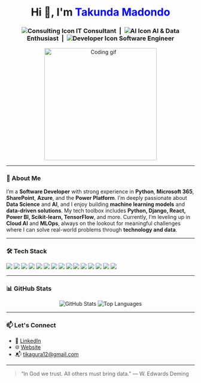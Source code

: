 <h1 align="center" >Hi 👋, I'm <span style="color: blue;">Takunda Madondo</span></h1>
<h3 align="center">
  <img src="https://img.icons8.com/color/28/000000/consultation.png" alt="Consulting Icon" />
  IT Consultant &nbsp;|&nbsp;
  <img src="https://img.icons8.com/color/28/000000/artificial-intelligence.png" alt="AI Icon" />
  AI & Data Enthusiast &nbsp;|&nbsp;
  <img src="https://img.icons8.com/color/28/000000/source-code.png" alt="Developer Icon" />
  Software Engineer
</h3>



<p align="center">
  <img src="https://media.giphy.com/media/qgQUggAC3Pfv687qPC/giphy.gif" width="300" alt="Coding gif">
</p>

---

### 🚀 About Me

I’m a **Software Developer** with strong experience in **Python**, **Microsoft 365**, **SharePoint**, **Azure**, and the **Power Platform**. I’m deeply passionate about **Data Science** and **AI**, and I enjoy building **machine learning models** and **data-driven solutions**. My tech toolbox includes **Python, Django, React, Power BI, Scikit-learn, TensorFlow**, and more. Currently, I’m leveling up in **Cloud AI** and **MLOps**, always on the lookout for meaningful challenges where I can solve real-world problems through **technology and data**.

---

### 🛠️ Tech Stack

<p align="left">
  <img src="https://img.shields.io/badge/Python-3670A0?style=flat&logo=python&logoColor=white"/>
  <img src="https://img.shields.io/badge/Django-092E20?style=flat&logo=django&logoColor=white"/>
  <img src="https://img.shields.io/badge/React-20232A?style=flat&logo=react&logoColor=61DAFB"/>
  <img src="https://img.shields.io/badge/TensorFlow-FF6F00?style=flat&logo=tensorflow&logoColor=white"/>
  <img src="https://img.shields.io/badge/Scikit--learn-F7931E?style=flat&logo=scikitlearn&logoColor=white"/>
  <img src="https://img.shields.io/badge/Pandas-150458?style=flat&logo=pandas&logoColor=white"/>
  <img src="https://img.shields.io/badge/Numpy-013243?style=flat&logo=numpy&logoColor=white"/>
  <img src="https://img.shields.io/badge/PostgreSQL-336791?style=flat&logo=postgresql&logoColor=white"/>
  <img src="https://img.shields.io/badge/SQL-4479A1?style=flat&logo=sqlite&logoColor=white"/>
  <img src="https://img.shields.io/badge/Azure-0078D4?style=flat&logo=microsoftazure&logoColor=white"/>
  <img src="https://img.shields.io/badge/Power%20Apps-742774?style=flat&logo=microsoftpowerapps&logoColor=white"/>
  <img src="https://img.shields.io/badge/Power%20BI-F2C811?style=flat&logo=powerbi&logoColor=black"/>
  <img src="https://img.shields.io/badge/SharePoint-0078D4?style=flat&logo=microsoftsharepoint&logoColor=white"/>
  <img src="https://img.shields.io/badge/Microsoft%20365-D83B01?style=flat&logo=microsoftoffice&logoColor=white"/>
  <img src="https://img.shields.io/badge/VS%20Code-007ACC?style=flat&logo=visualstudiocode&logoColor=white"/>
</p>

---

### 📊 GitHub Stats

<p align="center">
  <img src="https://github-readme-stats.vercel.app/api?username=Takunda-Madondo&show_icons=true&theme=radical" alt="GitHub Stats"/>
  <img src="https://github-readme-stats.vercel.app/api/top-langs/?username=Takunda-Madondo&layout=compact&theme=radical" alt="Top Languages"/>
</p>

---

### 📫 Let's Connect

- 🔗 [LinkedIn](https://www.linkedin.com/in/takunda-madondo-649b66218/)  
- 🌐 <a href="https://takunda-madondo.github.io/Website/">Website</a>
- 📬 tikagura12@gmail.com

---

> “In God we trust. All others must bring data.” — W. Edwards Deming
